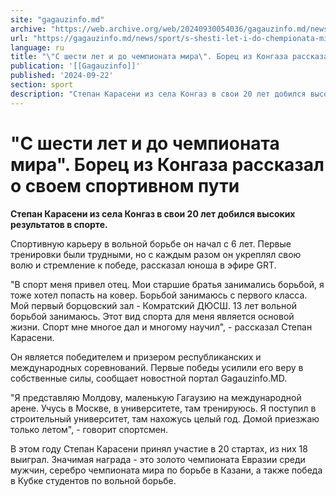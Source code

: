 ```yaml
---
site: "gagauzinfo.md"
archive: "https://web.archive.org/web/20240930054036/gagauzinfo.md/news/sport/s-shesti-let-i-do-chempionata-mira-borets-iz-kongaza-rasskazal-o-svoem-sportivnom-puti"
url: "https://gagauzinfo.md/news/sport/s-shesti-let-i-do-chempionata-mira-borets-iz-kongaza-rasskazal-o-svoem-sportivnom-puti"
language: ru
title: "\"С шести лет и до чемпионата мира\". Борец из Конгаза рассказал о своем спортивном пути"
publication: '[[Gagauzinfo]]'
published: '2024-09-22'
section: sport
description: "Степан Карасени из села Конгаз в свои 20 лет добился высоких результатов в спорте."
---
```


# "С шести лет и до чемпионата мира". Борец из Конгаза рассказал о своем спортивном пути

**Степан Карасени из села Конгаз в свои 20 лет добился высоких результатов в спорте.**

Спортивную карьеру в вольной борьбе он начал с 6 лет. Первые тренировки были трудными, но с каждым разом он укреплял свою волю и стремление к победе, рассказал юноша в эфире GRT.

"В спорт меня привел отец. Мои старшие братья занимались борьбой, я тоже хотел попасть на ковер. Борьбой занимаюсь с первого класса. Мой первый борцовский зал - Комратский ДЮСШ. 13 лет вольной борьбой занимаюсь. Этот вид спорта для меня является основой жизни. Спорт мне многое дал и многому научил", - рассказал Степан Карасени.

Он является победителем и призером республиканских и международных соревнований. Первые победы усилили его веру в собственные силы, сообщает новостной портал Gagauzinfo.MD.

"Я представляю Молдову, маленькую Гагаузию на международной арене. Учусь в Москве, в университете, там тренируюсь. Я поступил в строительный университет, там нахожусь целый год. Домой приезжаю только летом", - говорит спортсмен.

В этом году Степан Карасени принял участие в 20 стартах, из них 18 выиграл. Значимая награда - это золото чемпионата Евразии среди мужчин, серебро чемпионата мира по борьбе в Казани, а также победа в Кубке студентов по вольной борьбе.
